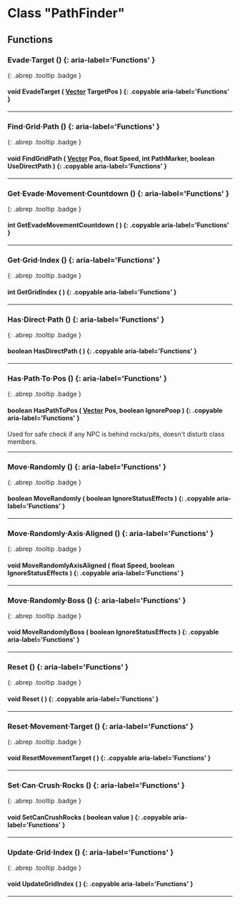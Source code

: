 # Class "PathFinder"
## Functions
### Evade·Target () {: aria-label='Functions' }
[ ](#){: .abrep .tooltip .badge }
#### void EvadeTarget ( [Vector](../Vector) TargetPos ) {: .copyable aria-label='Functions' }

___ 
### Find·Grid·Path () {: aria-label='Functions' }
[ ](#){: .abrep .tooltip .badge }
#### void FindGridPath ( [Vector](../Vector) Pos, float Speed, int PathMarker, boolean UseDirectPath ) {: .copyable aria-label='Functions' }

___ 
### Get·Evade·Movement·Countdown () {: aria-label='Functions' }
[ ](#){: .abrep .tooltip .badge }
#### int GetEvadeMovementCountdown ( ) {: .copyable aria-label='Functions' }

___ 
### Get·Grid·Index () {: aria-label='Functions' }
[ ](#){: .abrep .tooltip .badge }
#### int GetGridIndex ( ) {: .copyable aria-label='Functions' }

___ 
### Has·Direct·Path () {: aria-label='Functions' }
[ ](#){: .abrep .tooltip .badge }
#### boolean HasDirectPath ( ) {: .copyable aria-label='Functions' }

___ 
### Has·Path·To·Pos () {: aria-label='Functions' }
[ ](#){: .abrep .tooltip .badge }
#### boolean HasPathToPos ( [Vector](../Vector) Pos, boolean IgnorePoop ) {: .copyable aria-label='Functions' }
Used for safe check if any NPC is behind rocks/pits, doesn't disturb class members. 
___ 
### Move·Randomly () {: aria-label='Functions' }
[ ](#){: .abrep .tooltip .badge }
#### boolean MoveRandomly ( boolean IgnoreStatusEffects ) {: .copyable aria-label='Functions' }

___ 
### Move·Randomly·Axis·Aligned () {: aria-label='Functions' }
[ ](#){: .abrep .tooltip .badge }
#### void MoveRandomlyAxisAligned ( float Speed, boolean IgnoreStatusEffects ) {: .copyable aria-label='Functions' }

___ 
### Move·Randomly·Boss () {: aria-label='Functions' }
[ ](#){: .abrep .tooltip .badge }
#### void MoveRandomlyBoss ( boolean IgnoreStatusEffects ) {: .copyable aria-label='Functions' }

___ 
### Reset () {: aria-label='Functions' }
[ ](#){: .abrep .tooltip .badge }
#### void Reset ( ) {: .copyable aria-label='Functions' }

___ 
### Reset·Movement·Target () {: aria-label='Functions' }
[ ](#){: .abrep .tooltip .badge }
#### void ResetMovementTarget ( ) {: .copyable aria-label='Functions' }

___ 
### Set·Can·Crush·Rocks () {: aria-label='Functions' }
[ ](#){: .abrep .tooltip .badge }
#### void SetCanCrushRocks ( boolean value ) {: .copyable aria-label='Functions' }

___ 
### Update·Grid·Index () {: aria-label='Functions' }
[ ](#){: .abrep .tooltip .badge }
#### void UpdateGridIndex ( ) {: .copyable aria-label='Functions' }

___ 
